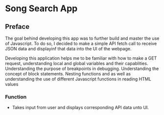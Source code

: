 # Song Search App

## Preface

The goal behind developing this app was to further build and master the use of Javascript. To do so, I decided to make a simple API fetch call to receive JSON data and displayinf that data into the UI of the webpage. 

Developing this application helps me to be familiar with how to make a GET request, understanding local and global variables and their capablities. Understanding the purpose of breakpoints in debugging. Understanding the concept of block statements. Nesting functions and as well as understanding the use of different Javascript functions in reading HTML values

### Function

- Takes input from user and displays corresponding API data unto UI.
